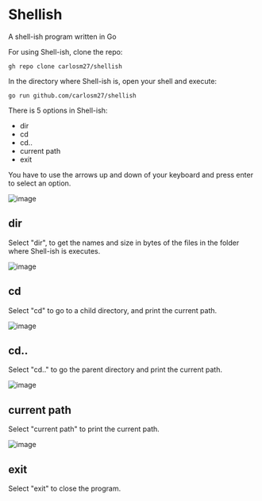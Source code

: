 # Shellish
A shell-ish program written in Go


For using Shell-ish, clone the repo:

 `gh repo clone carlosm27/shellish`

In the directory where Shell-ish is, open your shell and execute:

`go run github.com/carlosm27/shellish`

There is 5 options in Shell-ish:

- dir
- cd
- cd..
- current path
- exit

You have to use the arrows up and down of your keyboard and press enter to select an option.

![image](https://user-images.githubusercontent.com/70811425/164844071-4bc2dc25-6e46-4e2a-bec8-53cad8784411.png)




## dir

Select "dir", to get the names and size in bytes of the files in the folder where Shell-ish is executes.

![image](https://user-images.githubusercontent.com/70811425/164844330-a6e1610b-3450-4cfc-9239-5f270182969c.png)



## cd

Select "cd" to go to a child directory, and print the current path.

![image](https://user-images.githubusercontent.com/70811425/164844960-d032d80f-1082-4b59-9297-709306877bdb.png)



## cd..

Select "cd.." to go the parent directory and print the current path.

![image](https://user-images.githubusercontent.com/70811425/164844941-6bcdb8ec-c44f-4274-b617-d6d8bfd8415c.png)



## current path

Select "current path" to print the current path.

![image](https://user-images.githubusercontent.com/70811425/164844986-84ffb4c6-15ee-42f3-a1c6-db6a5fb8f590.png)



## exit

Select "exit" to close the program.
